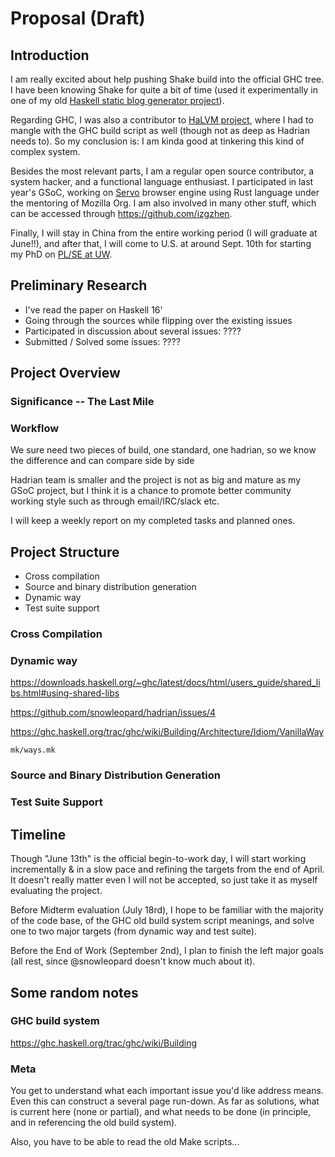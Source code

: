 Proposal (Draft)
====

## Introduction

I am really excited about help pushing Shake build into the official GHC tree. I have been knowing Shake for quite a bit of time (used it experimentally in one of my old [Haskell static blog generator project](https://github.com/izgzhen/bbq-sg)).

Regarding GHC, I was also a contributor to [HaLVM project](https://github.com/GaloisInc/HaLVM), where I had to mangle with the GHC build script as well (though not as deep as Hadrian needs to). So my conclusion is: I am kinda good at tinkering this kind of complex system.

Besides the most relevant parts, I am a regular open source contributor, a system hacker, and a functional language enthusiast. I participated in last year's GSoC, working on [Servo](https://servo.org) browser engine using Rust language under the mentoring of Mozilla Org. I am also involved in many other stuff, which can be accessed through https://github.com/izgzhen.

Finally, I will stay in China from the entire working period (I will graduate at June!!), and after that, I will come to U.S. at around Sept. 10th for starting my PhD on [PL/SE at UW](http://uwplse.org).

## Preliminary Research

- I've read the paper on Haskell 16'
- Going through the sources while flipping over the existing issues
- Participated in discussion about several issues: ????
- Submitted / Solved some issues: ????

## Project Overview

### Significance -- The Last Mile


### Workflow
We sure need two pieces of build, one standard, one hadrian, so we know the difference and can compare side by side

Hadrian team is smaller and the project is not as big and mature as my GSoC project, but I think it is a chance to promote better community working style such as through email/IRC/slack etc.

I will keep a weekly report on my completed tasks and planned ones.

## Project Structure

- Cross compilation
- Source and binary distribution generation
- Dynamic way
- Test suite support

### Cross Compilation



### Dynamic way

https://downloads.haskell.org/~ghc/latest/docs/html/users_guide/shared_libs.html#using-shared-libs

https://github.com/snowleopard/hadrian/issues/4

https://ghc.haskell.org/trac/ghc/wiki/Building/Architecture/Idiom/VanillaWay

`mk/ways.mk`

### Source and Binary Distribution Generation

### Test Suite Support

## Timeline

Though "June 13th" is the official begin-to-work day, I will start working incrementally & in a slow pace and refining the targets from the end of April. It doesn't really matter even I will not be accepted, so just take it as myself evaluating the project.

Before Midterm evaluation (July 18rd), I hope to be familiar with the majority of the code base, of the GHC old build system script meanings, and solve one to two major targets (from dynamic way and test suite).

Before the End of Work (September 2nd), I plan to finish the left major goals (all rest, since @snowleopard doesn't know much about it).


## Some random notes

### GHC build system

https://ghc.haskell.org/trac/ghc/wiki/Building

### Meta

You get to understand what each important issue you'd like address means. Even this can construct a several page run-down. As far as solutions, what is current here (none or partial), and what needs to be done (in principle, and in referencing the old build system).

Also, you have to be able to read the old Make scripts...
